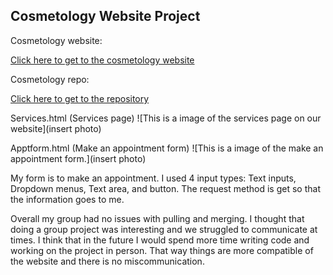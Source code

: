 ## Cosmetology Website Project

Cosmetology website:

[Click here to get to the cosmetology website](https://toemio.github.io/cosmetology/ourteam.html)

Cosmetology repo:

[Click here to get to the repository](https://github.com/toemio/cosmetology) 

Services.html (Services page)
![This is a image of the services page on our website](insert photo)

Apptform.html (Make an appointment form)
![This is a image of the make an appointment form.](insert photo)

My form is to make an appointment. I used 4 input types: Text inputs, Dropdown menus, Text area, and button. The request method is get so that the information goes to me. 

Overall my group had no issues with pulling and merging. I thought that doing a group project was interesting and we struggled to communicate at times. I think that in the future I would spend more time writing code and working on the project in person. That way things are more compatible of the website and there is no miscommunication. 


